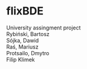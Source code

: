 # flixBDE
University assingment project<br>
Rybiński, Bartosz<br> 
Sójka, Dawid<br> 
Raś, Mariusz<br> 
Protsailo, Dmytro<br> 
Filip Klimek<br> 